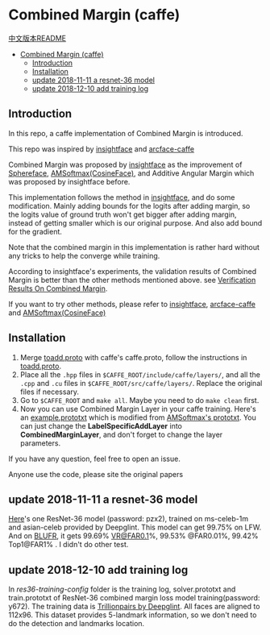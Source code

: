 # Combined Margin (caffe)

[中文版本README](README_zh.md)

- [Combined Margin (caffe)](#combined-margin-caffe)
  - [Introduction](#introduction)
  - [Installation](#installation)
  - [update 2018-11-11 a resnet-36 model](#update-2018-11-11-a-resnet-36-model)
  - [update 2018-12-10 add training log](#update-2018-12-10-add-training-log)

## Introduction

In this repo, a caffe implementation of Combined Margin is introduced.

This repo was inspired by [insightface](https://github.com/deepinsight/insightface) and [arcface-caffe](https://github.com/xialuxi/arcface-caffe)

Combined Margin was proposed by [insightface](https://github.com/deepinsight/insightface) as the improvement of [Sphereface](https://github.com/wy1iu/sphereface), [AMSoftmax(CosineFace)](https://github.com/happynear/AMSoftmax), and Additive Angular Margin which was proposed by insightface before.

This implementation follows the method in [insightface](https://github.com/deepinsight/insightface), and do some modification. Mainly adding bounds for the logits after adding margin, so the logits value of ground truth won't get bigger after adding margin, instead of getting smaller which is our original purpose. And also add bound for the gradient.

Note that the combined margin in this implementation is rather hard without any tricks to help the converge while training.

According to insightface's experiments, the validation results of Combined Margin is better than the other methods mentioned above. see [Verification Results On Combined Margin](https://github.com/deepinsight/insightface#verification-results-on-combined-margin).

If you want to try other methods, please refer to [insightface](https://github.com/deepinsight/insightface), [arcface-caffe](https://github.com/xialuxi/arcface-caffe) and [AMSoftmax(CosineFace)](https://github.com/happynear/AMSoftmax)

## Installation

1. Merge [toadd.proto](toadd.proto) with caffe's caffe.proto, follow the instructions in [toadd.proto](toadd.proto).
2. Place all the `.hpp` files in `$CAFFE_ROOT/include/caffe/layers/`, and all the `.cpp` and `.cu` files in `$CAFFE_ROOT/src/caffe/layers/`. Replace the original files if necessary.
3. Go to `$CAFFE_ROOT` and `make all`.
   Maybe you need to do `make clean` first.
4. Now you can use Combined Margin Layer in your caffe training. Here's an [example.prototxt](example.prototxt) which is modified from [AMSoftmax's prototxt](https://github.com/happynear/AMSoftmax/blob/master/prototxt/face_train_test.prototxt). You can just change the **LabelSpecificAddLayer** into **CombinedMarginLayer**, and don't forget to change the layer parameters.

If you have any question, feel free to open an issue.

Anyone use the code, please site the original papers

## update 2018-11-11 a resnet-36 model

[Here](https://pan.baidu.com/s/1bqClfIvSIcjFAWyExcvI1w)'s one ResNet-36 model (password: pzx2), trained on ms-celeb-1m and asian-celeb provided by Deepglint. This model can get 99.75% on LFW. And on [BLUFR](http://www.cbsr.ia.ac.cn/users/scliao/projects/blufr/), it gets 99.69% VR@FAR0.1%, 99.53%	@FAR0.01%, 99.42% Top1@FAR1%
. I didn't do other test.

## update 2018-12-10 add training log

In *res36-training-config* folder is the training log, solver.prototxt and train.prototxt of ResNet-36 combined margin loss model training(password: y672). The training data is [Trillionpairs by Deepglint](http://trillionpairs.deepglint.com/data). All faces are aligned to 112x96. This dataset provides 5-landmark information, so we don't need to do the detection and landmarks location.